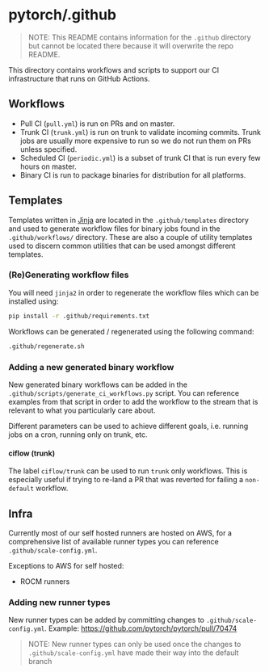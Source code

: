 # pytorch/.github

> NOTE: This README contains information for the `.github` directory but cannot be located there because it will overwrite the
repo README.

This directory contains workflows and scripts to support our CI infrastructure that runs on GitHub Actions.

## Workflows

- Pull CI (`pull.yml`) is run on PRs and on master.
- Trunk CI (`trunk.yml`) is run on trunk to validate incoming commits. Trunk jobs are usually more expensive to run so we do not run them on PRs unless specified.
- Scheduled CI (`periodic.yml`) is a subset of trunk CI that is run every few hours on master.
- Binary CI is run to package binaries for distribution for all platforms.

## Templates

Templates written in [Jinja](https://jinja.palletsprojects.com/en/3.0.x/) are located in the `.github/templates` directory
and used to generate workflow files for binary jobs found in the `.github/workflows/` directory. These are also a
couple of utility templates used to discern common utilities that can be used amongst different templates.

### (Re)Generating workflow files

You will need `jinja2` in order to regenerate the workflow files which can be installed using:
```bash
pip install -r .github/requirements.txt
```

Workflows can be generated / regenerated using the following command:
```bash
.github/regenerate.sh
```

### Adding a new generated binary workflow

New generated binary workflows can be added in the `.github/scripts/generate_ci_workflows.py` script. You can reference
examples from that script in order to add the workflow to the stream that is relevant to what you particularly
care about.

Different parameters can be used to achieve different goals, i.e. running jobs on a cron, running only on trunk, etc.

#### ciflow (trunk)

The label `ciflow/trunk` can be used to run `trunk` only workflows. This is especially useful if trying to re-land a PR that was
reverted for failing a `non-default` workflow.

## Infra

Currently most of our self hosted runners are hosted on AWS, for a comprehensive list of available runner types you
can reference `.github/scale-config.yml`.

Exceptions to AWS for self hosted:
* ROCM runners

### Adding new runner types

New runner types can be added by committing changes to `.github/scale-config.yml`. Example: https://github.com/pytorch/pytorch/pull/70474

> NOTE: New runner types can only be used once the changes to `.github/scale-config.yml` have made their way into the default branch

